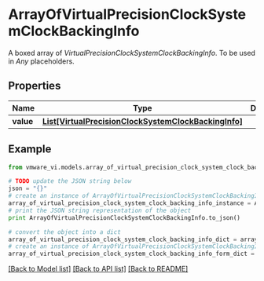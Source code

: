 # ArrayOfVirtualPrecisionClockSystemClockBackingInfo

A boxed array of *VirtualPrecisionClockSystemClockBackingInfo*. To be used in *Any* placeholders. 

## Properties
Name | Type | Description | Notes
------------ | ------------- | ------------- | -------------
**value** | [**List[VirtualPrecisionClockSystemClockBackingInfo]**](VirtualPrecisionClockSystemClockBackingInfo.md) |  | 

## Example

```python
from vmware_vi.models.array_of_virtual_precision_clock_system_clock_backing_info import ArrayOfVirtualPrecisionClockSystemClockBackingInfo

# TODO update the JSON string below
json = "{}"
# create an instance of ArrayOfVirtualPrecisionClockSystemClockBackingInfo from a JSON string
array_of_virtual_precision_clock_system_clock_backing_info_instance = ArrayOfVirtualPrecisionClockSystemClockBackingInfo.from_json(json)
# print the JSON string representation of the object
print ArrayOfVirtualPrecisionClockSystemClockBackingInfo.to_json()

# convert the object into a dict
array_of_virtual_precision_clock_system_clock_backing_info_dict = array_of_virtual_precision_clock_system_clock_backing_info_instance.to_dict()
# create an instance of ArrayOfVirtualPrecisionClockSystemClockBackingInfo from a dict
array_of_virtual_precision_clock_system_clock_backing_info_form_dict = array_of_virtual_precision_clock_system_clock_backing_info.from_dict(array_of_virtual_precision_clock_system_clock_backing_info_dict)
```
[[Back to Model list]](../README.md#documentation-for-models) [[Back to API list]](../README.md#documentation-for-api-endpoints) [[Back to README]](../README.md)


